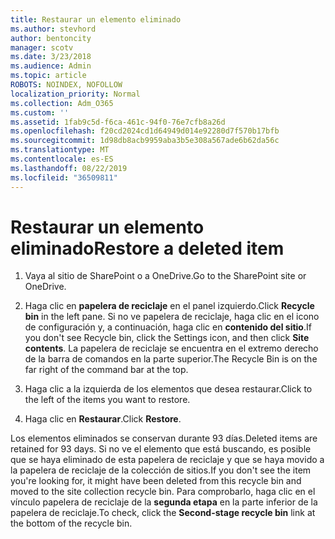```yaml
---
title: Restaurar un elemento eliminado
ms.author: stevhord
author: bentoncity
manager: scotv
ms.date: 3/23/2018
ms.audience: Admin
ms.topic: article
ROBOTS: NOINDEX, NOFOLLOW
localization_priority: Normal
ms.collection: Adm_O365
ms.custom: ''
ms.assetid: 1fab9c5d-f6ca-461c-94f0-76e7cfb8a26d
ms.openlocfilehash: f20cd2024cd1d64949d014e92280d7f570b17bfb
ms.sourcegitcommit: 1d98db8acb9959aba3b5e308a567ade6b62da56c
ms.translationtype: MT
ms.contentlocale: es-ES
ms.lasthandoff: 08/22/2019
ms.locfileid: "36509811"
---
```

# <a name="restore-a-deleted-item"></a><span data-ttu-id="4a7f1-102">Restaurar un elemento eliminado</span><span class="sxs-lookup"><span data-stu-id="4a7f1-102">Restore a deleted item</span></span>

1. <span data-ttu-id="4a7f1-103">Vaya al sitio de SharePoint o a OneDrive.</span><span class="sxs-lookup"><span data-stu-id="4a7f1-103">Go to the SharePoint site or OneDrive.</span></span>
    
2. <span data-ttu-id="4a7f1-104">Haga clic en **papelera de reciclaje** en el panel izquierdo.</span><span class="sxs-lookup"><span data-stu-id="4a7f1-104">Click **Recycle bin** in the left pane.</span></span> <span data-ttu-id="4a7f1-105">Si no ve papelera de reciclaje, haga clic en el icono de configuración y, a continuación, haga clic en **contenido del sitio**.</span><span class="sxs-lookup"><span data-stu-id="4a7f1-105">If you don't see Recycle bin, click the Settings icon, and then click **Site contents**.</span></span> <span data-ttu-id="4a7f1-106">La papelera de reciclaje se encuentra en el extremo derecho de la barra de comandos en la parte superior.</span><span class="sxs-lookup"><span data-stu-id="4a7f1-106">The Recycle Bin is on the far right of the command bar at the top.</span></span>
    
3. <span data-ttu-id="4a7f1-107">Haga clic a la izquierda de los elementos que desea restaurar.</span><span class="sxs-lookup"><span data-stu-id="4a7f1-107">Click to the left of the items you want to restore.</span></span>
    
4. <span data-ttu-id="4a7f1-108">Haga clic en **Restaurar**.</span><span class="sxs-lookup"><span data-stu-id="4a7f1-108">Click **Restore**.</span></span>
    
<span data-ttu-id="4a7f1-109">Los elementos eliminados se conservan durante 93 días.</span><span class="sxs-lookup"><span data-stu-id="4a7f1-109">Deleted items are retained for 93 days.</span></span> <span data-ttu-id="4a7f1-110">Si no ve el elemento que está buscando, es posible que se haya eliminado de esta papelera de reciclaje y que se haya movido a la papelera de reciclaje de la colección de sitios.</span><span class="sxs-lookup"><span data-stu-id="4a7f1-110">If you don't see the item you're looking for, it might have been deleted from this recycle bin and moved to the site collection recycle bin.</span></span> <span data-ttu-id="4a7f1-111">Para comprobarlo, haga clic en el vínculo papelera de reciclaje de la **segunda etapa** en la parte inferior de la papelera de reciclaje.</span><span class="sxs-lookup"><span data-stu-id="4a7f1-111">To check, click the **Second-stage recycle bin** link at the bottom of the recycle bin.</span></span> 
  

